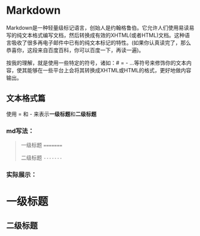 # Markdown
  
Markdown是一种轻量级标记语言，创始人是约翰格鲁伯。它允许人们使用易读易写的纯文本格式编写文档，然后转换成有效的XHTML(或者HTML)文档。这种语言吸收了很多再电子邮件中已有的纯文本标记的特性。(如果你认真读完了，那么恭喜你，这段来自百度百科，你可以百度一下，再读一遍)。
  
按我的理解，就是使用一些特定的符号，诸如：# = - ...等符号来修饰你的文本内容，使其能够在一些平台上会将其转换成XHTML或HTML的格式，更好地做内容输出。
  
## 文本格式篇
使用 = 和 - 来表示**一级标题**和**二级标题**
### md写法：
     
>一级标题
>`=======`
>
>二级标题
>`-------`
    
### 实际展示：
# 一级标题
## 二级标题
